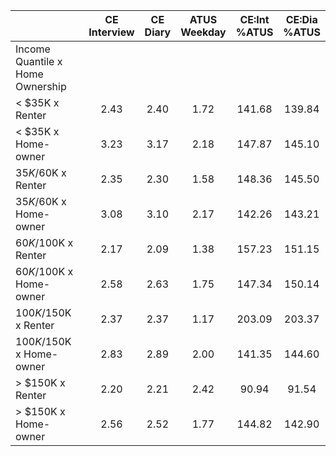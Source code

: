 
|                      | CE<br>Interview |  CE<br>Diary | ATUS<br>Weekday | CE:Int<br>%ATUS | CE:Dia<br>%ATUS |
| -------------------- | :----------: | :----------: | :----------: | :----------: | :----------: |
| Income Quantile x Home Ownership |              |              |              |              |              |
|     < $35K x Renter  |         2.43 |         2.40 |         1.72 |       141.68 |       139.84 |
|     < $35K x Home-owner |         3.23 |         3.17 |         2.18 |       147.87 |       145.10 |
|  $35K/$60K x Renter  |         2.35 |         2.30 |         1.58 |       148.36 |       145.50 |
|  $35K/$60K x Home-owner |         3.08 |         3.10 |         2.17 |       142.26 |       143.21 |
|  $60K/$100K x Renter |         2.17 |         2.09 |         1.38 |       157.23 |       151.15 |
|  $60K/$100K x Home-owner |         2.58 |         2.63 |         1.75 |       147.34 |       150.14 |
| $100K/$150K x Renter |         2.37 |         2.37 |         1.17 |       203.09 |       203.37 |
| $100K/$150K x Home-owner |         2.83 |         2.89 |         2.00 |       141.35 |       144.60 |
|     > $150K x Renter |         2.20 |         2.21 |         2.42 |        90.94 |        91.54 |
|     > $150K x Home-owner |         2.56 |         2.52 |         1.77 |       144.82 |       142.90 |


